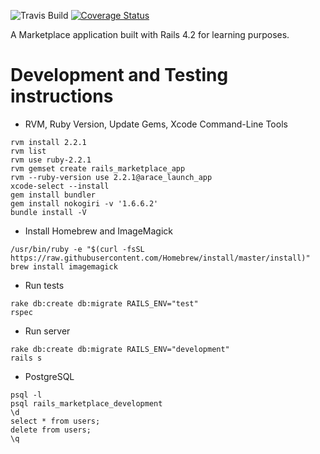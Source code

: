 ![Travis Build](https://travis-ci.org/benhawker/rails_marketplace.svg?branch=master)
[![Coverage Status](https://coveralls.io/repos/benhawker/rails_marketplace/badge.svg?branch=master&service=github)](https://coveralls.io/github/benhawker/rails_marketplace?branch=master)


A Marketplace application built with Rails 4.2 for learning purposes.

Development and Testing instructions
========

* RVM, Ruby Version, Update Gems, Xcode Command-Line Tools
```
rvm install 2.2.1
rvm list
rvm use ruby-2.2.1
rvm gemset create rails_marketplace_app
rvm --ruby-version use 2.2.1@arace_launch_app
xcode-select --install
gem install bundler
gem install nokogiri -v '1.6.6.2'
bundle install -V
```

* Install Homebrew and ImageMagick
```
/usr/bin/ruby -e "$(curl -fsSL https://raw.githubusercontent.com/Homebrew/install/master/install)"
brew install imagemagick
```

* Run tests
```
rake db:create db:migrate RAILS_ENV="test"
rspec
```

* Run server
```
rake db:create db:migrate RAILS_ENV="development"
rails s
```

* PostgreSQL
```
psql -l
psql rails_marketplace_development
\d
select * from users;
delete from users;
\q
```
